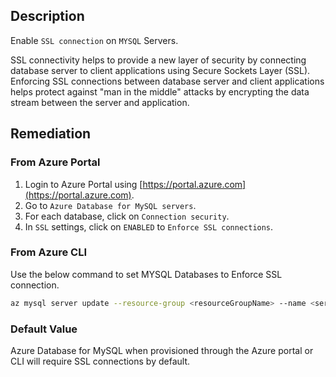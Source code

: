 ## Description

Enable `SSL connection` on `MYSQL` Servers.

SSL connectivity helps to provide a new layer of security by connecting database server to client applications using Secure Sockets Layer (SSL). Enforcing SSL connections between database server and client applications helps protect against "man in the middle" attacks by encrypting the data stream between the server and application.

## Remediation

### From Azure Portal

1. Login to Azure Portal using [https://portal.azure.com](https://portal.azure.com).
2. Go to `Azure Database for MySQL servers`.
3. For each database, click on `Connection security`.
4. In `SSL` settings, click on `ENABLED` to `Enforce SSL connections`.

### From Azure CLI

Use the below command to set MYSQL Databases to Enforce SSL connection.

```bash
az mysql server update --resource-group <resourceGroupName> --name <serverName> --ssl-enforcement Enabled
```

### Default Value

Azure Database for MySQL when provisioned through the Azure portal or CLI will require SSL connections by default.
